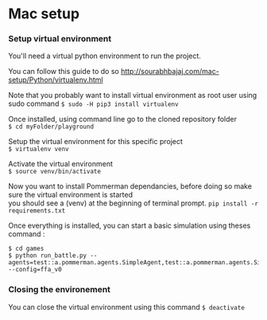 # Mac setup

### Setup virtual environment
You'll need a virtual python environment to run the project.  

You can follow this guide to do so http://sourabhbajaj.com/mac-setup/Python/virtualenv.html

Note that you probably want to install virtual environment as root user using sudo command
```$ sudo -H pip3 install virtualenv```

Once installed, using command line go to the cloned repository folder  
```$ cd myFolder/playground```  
  
Setup the virtual environment for this specific project  
```$ virtualenv venv```  
  
Activate the virtual environment  
```$ source venv/bin/activate```  

Now you want to install Pommerman dependancies, before doing so make sure the virtual environment is started  
you should see a (venv) at the beginning of terminal prompt.
```pip install -r requirements.txt```

Once everything is installed, you can start a basic simulation using theses command :
``` 
$ cd games
$ python run_battle.py --agents=test::a.pommerman.agents.SimpleAgent,test::a.pommerman.agents.SimpleAgent,test::a.pommerman.agents.SimpleAgent,test::a.pommerman.agents.SimpleAgent --config=ffa_v0

```

### Closing the environement
You can close the virtual environment using this command
```$ deactivate```



